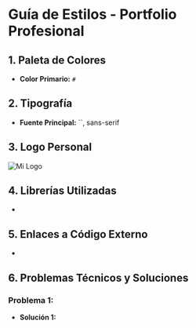 # Guía de Estilos - Portfolio Profesional

## 1. Paleta de Colores

- **Color Primario:**  `#`

## 2. Tipografía

- **Fuente Principal:** ``, sans-serif

## 3. Logo Personal

![Mi Logo](img/FAVICON.png)

## 4. Librerías Utilizadas

- 

## 5. Enlaces a Código Externo

- 

## 6. Problemas Técnicos y Soluciones

### **Problema 1:**

- **Solución 1:**